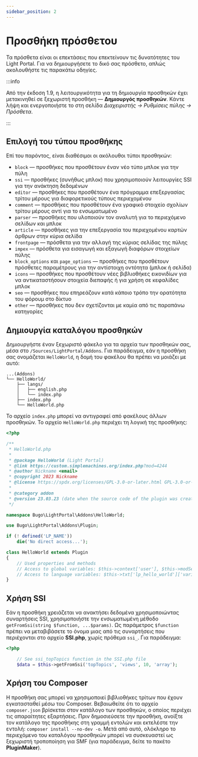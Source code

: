 ```yaml
---
sidebar_position: 2
---
```


# Προσθήκη πρόσθετου
Τα πρόσθετα είναι οι επεκτάσεις που επεκτείνουν τις δυνατότητες του Light Portal. Για να δημιουργήσετε το δικό σας πρόσθετο, απλώς ακολουθήστε τις παρακάτω οδηγίες.

:::info

Από την έκδοση 1.9, η λειτουργικότητα για τη δημιουργία προσθηκών έχει μετακινηθεί σε ξεχωριστή προσθήκη — **Δημιουργός προσθηκών**. Κάντε λήψη και ενεργοποιήστε το στη σελίδα _Διαχειριστής -> Ρυθμίσεις πύλης -> Πρόσθετα_.

:::

## Επιλογή του τύπου προσθήκης
Επί του παρόντος, είναι διαθέσιμοι οι ακόλουθοι τύποι προσθηκών:

* `block` — προσθήκες που προσθέτουν έναν νέο τύπο μπλοκ για την πύλη
* `ssi` — προσθήκες (συνήθως μπλοκ) που χρησιμοποιούν λειτουργίες SSI για την ανάκτηση δεδομένων
* `editor` — προσθήκες που προσθέτουν ένα πρόγραμμα επεξεργασίας τρίτου μέρους για διαφορετικούς τύπους περιεχομένου
* `comment` — προσθήκες που προσθέτουν ένα γραφικό στοιχείο σχολίων τρίτου μέρους αντί για το ενσωματωμένο
* `parser` — προσθήκες που υλοποιούν τον αναλυτή για το περιεχόμενο σελίδων και μπλοκ
* `article` — προσθήκες για την επεξεργασία του περιεχομένου καρτών άρθρων στην κύρια σελίδα
* `frontpage` — πρόσθετα για την αλλαγή της κύριας σελίδας της πύλης
* `impex` — πρόσθετα για εισαγωγή και εξαγωγή διαφόρων στοιχείων πύλης
* `block_options` και `page_options` — προσθήκες που προσθέτουν πρόσθετες παραμέτρους για την αντίστοιχη οντότητα (μπλοκ ή σελίδα)
* `icons` — προσθήκες που προσθέτουν νέες βιβλιοθήκες εικονιδίων για να αντικαταστήσουν στοιχεία διεπαφής ή για χρήση σε κεφαλίδες μπλοκ
* `seo` — προσθήκες που επηρεάζουν κατά κάποιο τρόπο την ορατότητα του φόρουμ στο δίκτυο
* `other` — προσθήκες που δεν σχετίζονται με καμία από τις παραπάνω κατηγορίες

## Δημιουργία καταλόγου προσθηκών
Δημιουργήστε έναν ξεχωριστό φάκελο για τα αρχεία των προσθηκών σας, μέσα στο `/Sources/LightPortal/Addons`. Για παράδειγμα, εάν η προσθήκη σας ονομάζεται `HelloWorld`, η δομή του φακέλου θα πρέπει να μοιάζει με αυτό:

```
...(Addons)
└── HelloWorld/
    ├── langs/
    │   ├── english.php
    │   └── index.php
    ├── index.php
    └── HelloWorld.php
```

Το αρχείο `index.php` μπορεί να αντιγραφεί από φακέλους άλλων προσθηκών. Το αρχείο `HelloWorld.php` περιέχει τη λογική της προσθήκης:

```php
<?php

/**
 * HelloWorld.php
 *
 * @package HelloWorld (Light Portal)
 * @link https://custom.simplemachines.org/index.php?mod=4244
 * @author Nickname <email>
 * @copyright 2023 Nickname
 * @license https://spdx.org/licenses/GPL-3.0-or-later.html GPL-3.0-or-later
 *
 * @category addon
 * @version 23.03.23 (date when the source code of the plugin was created or last updated, in the format dd.mm.yy)
 */

namespace Bugo\LightPortal\Addons\HelloWorld;

use Bugo\LightPortal\Addons\Plugin;

if (! defined('LP_NAME'))
    die('No direct access...');

class HelloWorld extends Plugin
{
    // Used properties and methods
    // Access to global variables: $this->context['user'], $this->modSettings['variable'], etc.
    // Access to language variables: $this->txt['lp_hello_world']['variable_name']
}

```

## Χρήση SSI
Εάν η προσθήκη χρειάζεται να ανακτήσει δεδομένα χρησιμοποιώντας συναρτήσεις SSI, χρησιμοποιήστε την ενσωματωμένη μέθοδο `getFromSsi(string $function, ...$params)`. Ως παράμετρος `$function` πρέπει να μεταβιβάσετε το όνομα μιας από τις συναρτήσεις που περιέχονται στο αρχείο **SSI.php**, χωρίς πρόθεμα `ssi_`. Για παράδειγμα:

```php
<?php

    // See ssi_topTopics function in the SSI.php file
    $data = $this->getFromSsi('topTopics', 'views', 10, 'array');
```

## Χρήση του Composer
Η προσθήκη σας μπορεί να χρησιμοποιεί βιβλιοθήκες τρίτων που έχουν εγκατασταθεί μέσω του Composer. Βεβαιωθείτε ότι το αρχείο `composer.json` βρίσκεται στον κατάλογο των προσθηκών, ο οποίος περιέχει τις απαραίτητες εξαρτήσεις. Πριν δημοσιεύσετε την προσθήκη, ανοίξτε τον κατάλογο της προσθήκης στη γραμμή εντολών και εκτελέστε την εντολή: `composer install --no-dev -o`. Μετά από αυτό, ολόκληρο το περιεχόμενο του καταλόγου προσθηκών μπορεί να συσκευαστεί ως ξεχωριστή τροποποίηση για SMF (για παράδειγμα, δείτε το πακέτο **PluginMaker**).
